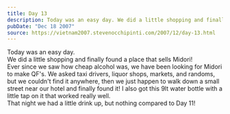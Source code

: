 ```yaml
---
title: Day 13
description: Today was an easy day. We did a little shopping and finally found a place that sells Midori! Ever since we saw how cheap alcohol was, we hav...
pubDate: "Dec 18 2007"
source: https://vietnam2007.stevenocchipinti.com/2007/12/day-13.html
---
```


Today was an easy day.  
We did a little shopping and finally found a place that sells Midori!  
Ever since we saw how cheap alcohol was, we have been looking for Midori to make QF's. We asked taxi drivers, liquor shops, markets, and randoms, but we couldn't find it anywhere, then we just happen to walk down a small street near our hotel and finally found it! I also got this 9lt water bottle with a little tap on it that worked really well.  
That night we had a little drink up, but nothing compared to Day 11!
